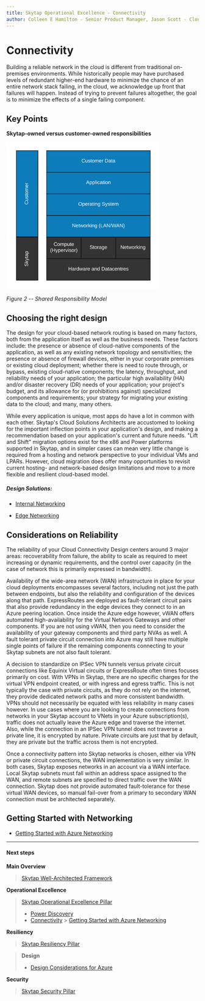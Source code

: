 ```yaml
---
title: Skytap Operational Excellence - Connectivity
author: Colleen E Hamilton - Senior Product Manager, Jason Scott - Cloud Solutions Architect
---
```


# Connectivity

Building a reliable network in the cloud is different from traditional
on-premises environments. While historically people may have purchased
levels of redundant higher-end hardware to minimize the chance of an
entire network stack failing, in the cloud, we acknowledge up front that
failures will happen. Instead of trying to prevent failures altogether,
the goal is to minimize the effects of a single failing component.

## Key Points

**Skytap-owned versus customer-owned responsibilities**

<img src="media/image1.png" width="400">

*Figure 2 \-- Shared Responsibility Model*

## Choosing the right design

The design for your cloud-based network routing is based on many
factors, both from the application itself as well as the business needs.
These factors include: the presence or absence of cloud-native
components of the application, as well as any existing network topology
and sensitivities; the presence or absence of firewall devices, either
in your corporate premises or existing cloud deployment; whether there
is need to route through, or bypass, existing cloud-native components;
the latency, throughput, and reliability needs of your application; the
particular high availability (HA) and/or disaster recovery (DR) needs of
your application; your project's budget, and its allowance for (or
prohibitions against) specialized components and requirements; your
strategy for migrating your existing data to the cloud; and many, many
others.

While every application is unique, most apps do have a lot in common
with each other. Skytap's Cloud Solutions Architects are accustomed to
looking for the important inflection points in your application's
design, and making a recommendation based on your application's current
and future needs. "Lift and Shift" migration options exist for the x86
and Power platforms supported in Skytap, and in simpler cases can mean
very little change is required from a hosting and network perspective to
your individual VMs and LPARs. However, cloud migration does offer many
opportunities to revisit current hosting- and network-based design
limitations and move to a more flexible and resilient cloud-based model.

##### Design Solutions:

-   [Internal
    Networking](../../security/internalnetworking.md)

-   [Edge
    Networking](../../security/edgenetworking.md)

## Considerations on Reliability

The reliability of your Cloud Connectivity Design centers around 3 major
areas: recoverability from failure, the ability to scale as required to
meet increasing or dynamic requirements, and the control over capacity
(in the case of network this is primarily expressed in bandwidth).

Availability of the wide-area network (WAN) infrastructure in place for
your cloud deployments encompasses several factors, including not just
the path between endpoints, but also the reliability and configuration
of the devices along that path. ExpressRoutes are deployed as
fault-tolerant circuit pairs that also provide redundancy in the edge
devices they connect to in an Azure peering location. Once inside the
Azure edge however, vWAN offers automated high-availability for the
Virtual Network Gateways and other components. If you are not using
vWAN, then you need to consider the availability of your gateway
components and third party NVAs as well. A fault tolerant private
circuit connection into Azure may still have multiple single points of
failure if the remaining components connecting to your Skytap subnets
are not also fault tolerant.

A decision to standardize on IPSec VPN tunnels versus private circuit
connections like Equinix Virtual circuits or ExpressRoute often times
focuses primarily on cost. With VPNs in Skytap, there are no specific
charges for the virtual VPN endpoint created, or with ingress and egress
traffic. This is not typically the case with private circuits, as they
do not rely on the internet, they provide dedicated network paths and
more consistent bandwidth. VPNs should not necessarily be equated with
less reliability in many cases however. In use cases where you are
looking to create connections from networks in your Skytap account to
VNets in your Azure subscription(s), traffic does not actually leave the
Azure edge and traverse the internet. Also, while the connection in an
IPSec VPN tunnel does not traverse a private line, it is encrypted by
nature. Private circuits are just that by default, they are private but
the traffic across them is not encrypted.

Once a connectivity pattern into Skytap networks is chosen, either via
VPN or private circuit connections, the WAN implementation is very
similar. In both cases, Skytap exposes networks in an account via a WAN
interface. Local Skytap subnets must fall within an address space
assigned to the WAN, and remote subnets are specified to direct traffic
over the WAN connection. Skytap does not provide automated
fault-tolerance for these virtual WAN devices, so manual fail-over from a
primary to secondary WAN connection must be architected separately.

## Getting Started with Networking

* [Getting Started with Azure Networking](skytaponazureconnectivity.md)
<!-- 
* [Getting Started with IBM Cloud Networking](skytaponibmconnectivity.md)
-->

<hr>

  #### Next steps

**Main Overview**
> [Skytap Well-Architected Framework](../../README.md)

**Operational Excellence**
>[Skytap Operational Excellence Pillar](README.md)
>* [Power Discovery](../Discovery/README.md)
>* [Connectivity](README.md) > [Getting Started with Azure Networking](skytaponazureconnectivity.md)
<!-- 
>* [Connectivity](README.md) > [Getting Started with IBM Cloud Networking](skytaponibmconnectivity.md)
-->

**Resiliency**
> [Skytap Resiliency Pillar](README.md)

>**Design**
>* [Design Considerations for Azure](../../resiliency/designconsiderationsazure.md)
<!--
>* [Design Considerations for IBM Cloud](../../resiliency/designconsiderationsibm.md)
-->

**Security**
> [Skytap Security Pillar](../../security/README.md)
